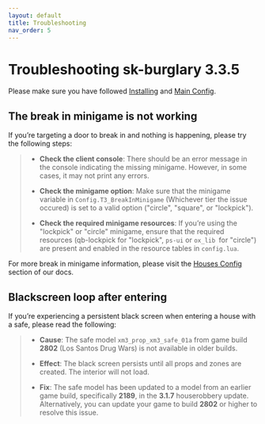 ```yaml
---
layout: default
title: Troubleshooting
nav_order: 5
---
```


# Troubleshooting sk-burglary 3.3.5

Please make sure you have followed [Installing](https://mknzz.github.io/burglary-docs/install.html) and [Main Config](https://mknzz.github.io/burglary-docs/config.html).

## The break in minigame is not working

If you’re targeting a door to break in and nothing is happening, please try the following steps:

> - **Check the client console**: There should be an error message in the console indicating the missing minigame. However, in some cases, it may not print any errors.
>
> - **Check the minigame option**: Make sure that the minigame variable in `Config.T3_BreakInMinigame` (Whichever tier the issue occured) is set to a valid option ("circle", "square", or "lockpick").
>
> - **Check the required minigame resources**: If you’re using the "lockpick" or "circle" minigame, ensure that the required resources (qb-lockpick for "lockpick", `ps-ui` or `ox_lib `for "circle") are present and enabled in the resource tables in `config.lua`.

For more break in minigame information, please visit the [Houses Config](https://mknzz.github.io/burglary-docs/tier_config.html) section of our docs.

## Blackscreen loop after entering

If you’re experiencing a persistent black screen when entering a house with a safe, please read the following:

> - **Cause**: The safe model `xm3_prop_xm3_safe_01a` from game build **2802** (Los Santos Drug Wars) is not available in older builds.
>
> - **Effect**: The black screen persists until all props and zones are created. The interior will not load.
>
> - **Fix**: The safe model has been updated to a model from an earlier game build, specifically **2189**, in the **3.1.7** houserobbery update. Alternatively, you can update your game to build **2802** or higher to resolve this issue.



